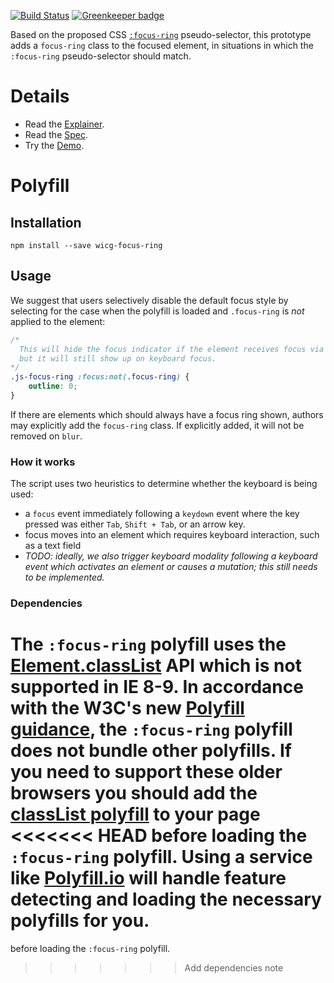 [![Build Status](https://travis-ci.org/WICG/focus-ring.svg?branch=master)](https://travis-ci.org/WICG/focus-ring)
[![Greenkeeper badge](https://badges.greenkeeper.io/WICG/focus-ring.svg)](https://greenkeeper.io/)

Based on the proposed CSS
[`:focus-ring`](https://drafts.csswg.org/selectors-4/#the-focusring-pseudo)
pseudo-selector,
this prototype adds a `focus-ring` class to the focused element,
in situations in which the `:focus-ring` pseudo-selector should match.

# Details

- Read the [Explainer](explainer.md).
- Read the [Spec](https://drafts.csswg.org/selectors-4/#the-focusring-pseudo).
- Try the [Demo](https://wicg.github.io/focus-ring/demo).

# Polyfill

## Installation

`npm install --save wicg-focus-ring`

## Usage

We suggest that users
selectively disable the default focus style
by selecting for the case when the polyfill is loaded
and `.focus-ring` is _not_ applied to the element:

```css
/*
  This will hide the focus indicator if the element receives focus via the mouse,
  but it will still show up on keyboard focus.
*/
.js-focus-ring :focus:not(.focus-ring) {
    outline: 0;
}
```

If there are elements which should always have a focus ring shown,
authors may explicitly add the `focus-ring` class.
If explicitly added, it will not be removed on `blur`.

### How it works
The script uses two heuristics to determine whether the keyboard is being used:

- a `focus` event immediately following a `keydown` event where the key pressed was either `Tab`, 
`Shift + Tab`, or an arrow key.
- focus moves into an element which requires keyboard interaction,
  such as a text field
- _TODO: ideally, we also trigger keyboard modality
  following a keyboard event which activates an element or causes a mutation;
  this still needs to be implemented._

### Dependencies
The `:focus-ring` polyfill uses the
[Element.classList](https://developer.mozilla.org/en-US/docs/Web/API/Element/classList) API which is
not supported in IE 8-9. In accordance with the W3C's new [Polyfill
guidance](https://www.w3.org/2001/tag/doc/polyfills/#don-t-serve-unnecessary-polyfills), the
`:focus-ring` polyfill does not bundle other polyfills. If you need to support these older browsers
you should add the [classList polyfill](https://github.com/eligrey/classList.js/) to your page
<<<<<<< HEAD
before loading the `:focus-ring` polyfill. Using a service like
[Polyfill.io](https://polyfill.io/v2/docs/) will handle feature detecting and loading the necessary
polyfills for you.
=======
before loading the `:focus-ring` polyfill.
>>>>>>> Add dependencies note

